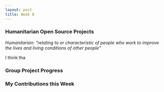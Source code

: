 ```yaml
---
layout: post
title: Week 8
---
```


### Humanitarian Open Source Projects
*Humanitarian: "relating to or characteristic of people who work to improve the lives and living conditions of other people"*

I think tha

### Group Project Progress


### My Contributions this Week
